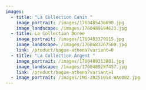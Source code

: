 ```yaml
---
images:
  - title: "La Collection Canin "
    image_portrait: /images/1760485436690.jpg
    image_landscape: /images/1760489694623.jpg
  - title: La Collection Dorée
    image_portrait: /images/1760483379115.jpg
    image_landscape: /images/1760483267569.jpg
    link: /product/bague-athena?variant=0
  - title: "La Collection Argent "
    image_portrait: /images/1760489313801.jpg
    image_landscape: /images/1760489297457.jpg
    link: /product/bague-athena?variant=1
  - image_portrait: /images/IMG-20251014-WA0002.jpg
---
```

